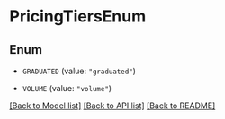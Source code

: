 # PricingTiersEnum

## Enum


* `GRADUATED` (value: `"graduated"`)

* `VOLUME` (value: `"volume"`)


[[Back to Model list]](../README.md#documentation-for-models) [[Back to API list]](../README.md#documentation-for-api-endpoints) [[Back to README]](../README.md)


